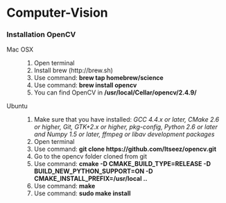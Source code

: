 Computer-Vision
===============

<h3>Installation OpenCV</h3>
<dl type="1">
    <dt> Mac OSX </dt>
    <dd>
      <ol type="1">
        <li>Open terminal</li>
        <li>Install brew (http://brew.sh)</li>
        <li>Use command: <b>brew tap homebrew/science</b></li>
        <li>Use command: <b>brew install opencv</b></li>
        <li>You can find OpenCV in <b>/usr/local/Cellar/opencv/2.4.9/</b></li>
      </ol>
    </dd>
</dl>
<dl type="1">
    <dt> Ubuntu </dt>
    <dd>
      <ol type="1">
        <li>Make sure that you have installed: <i>GCC 4.4.x or later, CMake 2.6 or higher, Git, GTK+2.x or higher, pkg-config, Python 2.6 or later and Numpy 1.5 or later, ffmpeg or libav development packages</i></li>
	<li>Open terminal</li>
	<li>Use command: <b>git clone https://github.com/Itseez/opencv.git</b></li>
	<li>Go to the opencv folder cloned from git</li>
	<li>Use command: <b>cmake -D CMAKE_BUILD_TYPE=RELEASE -D BUILD_NEW_PYTHON_SUPPORT=ON -D CMAKE_INSTALL_PREFIX=/usr/local ..</b></li>
	<li>Use command: <b>make</b></li>
	<li>Use command: <b>sudo make install</b></li>
      </ol>
    </dd>
</dl>

